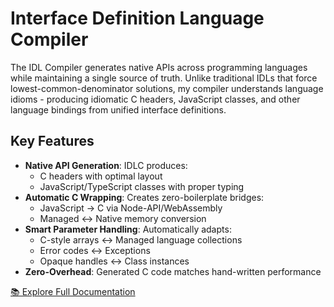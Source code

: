 # Interface Definition Language Compiler

The IDL Compiler generates native APIs across programming languages while maintaining a single source of truth. Unlike traditional IDLs that force lowest-common-denominator solutions, my compiler understands language idioms - producing idiomatic C headers, JavaScript classes, and other language bindings from unified interface definitions.

## Key Features

- **Native API Generation**: IDLC produces:
  - C headers with optimal layout
  - JavaScript/TypeScript classes with proper typing
- **Automatic C Wrapping**: Creates zero-boilerplate bridges:
  - JavaScript → C via Node-API/WebAssembly
  - Managed ↔ Native memory conversion
- **Smart Parameter Handling**: Automatically adapts:
  - C-style arrays ↔ Managed language collections
  - Error codes ↔ Exceptions
  - Opaque handles ↔ Class instances
- **Zero-Overhead**: Generated C code matches hand-written performance

[📚 Explore Full Documentation](https://vladimirshaleev.github.io/idlc/)
